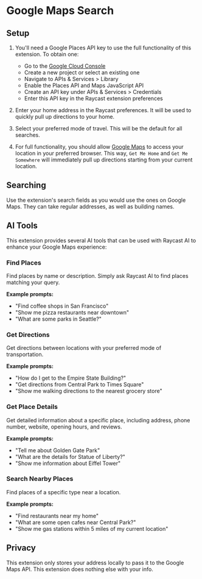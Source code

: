 # Google Maps Search

## Setup

1. You'll need a Google Places API key to use the full functionality of this extension. To obtain one:
   - Go to the [Google Cloud Console](https://console.cloud.google.com/)
   - Create a new project or select an existing one
   - Navigate to APIs & Services > Library
   - Enable the Places API and Maps JavaScript API
   - Create an API key under APIs & Services > Credentials
   - Enter this API key in the Raycast extension preferences

2. Enter your home address in the Raycast preferences. It will be used to quickly pull up directions to your home.

3. Select your preferred mode of travel. This will be the default for all searches.

4. For full functionality, you should allow [Google Maps](https://www.google.com/maps) to access your location in your preferred browser. This way, `Get Me Home` and `Get Me Somewhere` will immediately pull up directions starting from your current location.

## Searching

Use the extension's search fields as you would use the ones on Google Maps. They can take regular addresses, as well as building names.

## AI Tools

This extension provides several AI tools that can be used with Raycast AI to enhance your Google Maps experience:

### Find Places
Find places by name or description. Simply ask Raycast AI to find places matching your query.

**Example prompts:**
- "Find coffee shops in San Francisco"
- "Show me pizza restaurants near downtown"
- "What are some parks in Seattle?"

### Get Directions
Get directions between locations with your preferred mode of transportation.

**Example prompts:**
- "How do I get to the Empire State Building?"
- "Get directions from Central Park to Times Square"
- "Show me walking directions to the nearest grocery store"

### Get Place Details
Get detailed information about a specific place, including address, phone number, website, opening hours, and reviews.

**Example prompts:**
- "Tell me about Golden Gate Park"
- "What are the details for Statue of Liberty?"
- "Show me information about Eiffel Tower"

### Search Nearby Places
Find places of a specific type near a location.

**Example prompts:**
- "Find restaurants near my home"
- "What are some open cafes near Central Park?"
- "Show me gas stations within 5 miles of my current location"

## Privacy

This extension only stores your address locally to pass it to the Google Maps API. This extension does nothing else with your info.
